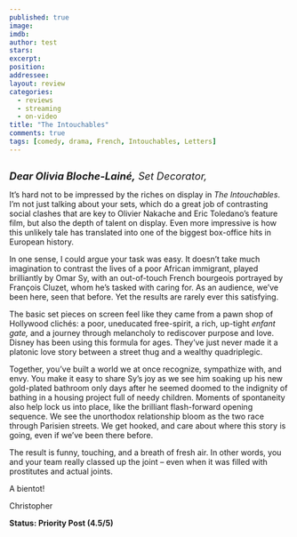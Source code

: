 ```yaml
---
published: true
image: 
imdb: 
author: test 
stars: 
excerpt: 
position: 
addressee: 
layout: review
categories:
  - reviews
  - streaming
  - on-video
title: "The Intouchables"
comments: true
tags: [comedy, drama, French, Intouchables, Letters]
---
```

<div><p><span class="full-image-block ssNonEditable"><a href="/letters/2012/6/8/the-intouchables.html"><img src="http://static.squarespace.com/static/5005f6bcc4aa41161b33e89e/5329cf1fe4b07c068ebf74de/5329cf1fe4b07c068ebf7593/1339187400094/Intouchables.JPG" alt="" /></a></span></p>
<p><span style="font-size:130%;"> </span></p>
<p><span style="font-size:130%;"><em><strong>Dear Olivia Bloche-Lain&eacute;,</strong> Set Decorator,</em></span></p>
<p>It&rsquo;s hard not to be impressed by the riches on display in <em>The Intouchables</em>. I&rsquo;m not just talking about your sets, which do a great job of contrasting social clashes that are key to Olivier Nakache and Eric Toledano&rsquo;s feature film, but also the depth of talent on display. Even more impressive is how this unlikely tale has translated into one of the biggest box-office hits in European history.</p>
<p>In one sense, I could argue your task was easy. It doesn&rsquo;t take much imagination to contrast the lives of a poor African immigrant, played brilliantly by Omar Sy, with an out-of-touch French bourgeois portrayed by Fran&ccedil;ois Cluzet, whom he&rsquo;s tasked with caring for. As an audience, we&rsquo;ve been here, seen that before. Yet the results are rarely ever this satisfying.</p>
<p>The basic set pieces on screen feel like they came from a pawn shop of Hollywood clich&eacute;s: a poor, uneducated free-spirit, a rich, up-tight <em>enfant gate,</em> and a journey through melancholy to rediscover purpose and love. Disney has been using this formula for ages. They&rsquo;ve just never made it a platonic love story between a street thug and a wealthy quadriplegic.</p>
<p>Together, you&rsquo;ve built a world we at once recognize, sympathize with, and envy. You make it easy to share Sy&rsquo;s joy as we see him soaking up his new gold-plated bathroom only days after he seemed doomed to the indignity of bathing in a housing project full of needy children. Moments of spontaneity also help lock us into place, like the brilliant flash-forward opening sequence. We see the unorthodox relationship bloom as the two race through Parisien streets. We get hooked, and care about where this story is going, even if we&rsquo;ve been there before.</p>
<p>The result is funny, touching, and a breath of fresh air. In other words, you and your team really classed up the joint &ndash; even when it was filled with prostitutes and actual joints.</p>
<p>A bientot!</p>
<p>Christopher</p>
<p><strong>Status: Priority Post (4.5/5)</strong></p></div>
